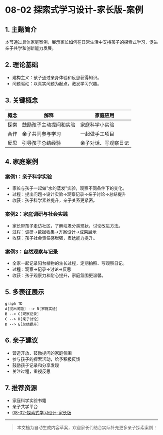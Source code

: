 # 08-02 探索式学习设计-家长版-案例

## 1. 主题简介

本节通过具体家庭案例，展示家长如何在日常生活中支持孩子的探索式学习，促进亲子共学和创新能力发展。

## 2. 理论基础

- 建构主义：孩子通过亲身体验和反思获得知识。
- 问题驱动：以真实问题为起点，激发学习兴趣。

## 3. 关键概念

| 概念 | 解释 | 家庭应用 |
|------|------|------|
| 探索 | 鼓励孩子主动提问和实验 | 家庭科学小实验 |
| 合作 | 亲子共同参与学习 | 一起做手工项目 |
| 反思 | 引导孩子总结经验 | 亲子对话、写观察日记 |

## 4. 家庭案例

### 案例1：亲子科学实验

- 家长与孩子一起做"水的蒸发"实验，观察不同条件下的变化。
- 过程：提出问题→设计实验→观察记录→亲子讨论→总结提升
- 收获：孩子科学素养提升，亲子关系更紧密。

### 案例2：家庭调研与社会实践

- 家长带孩子走访社区，了解垃圾分类现状，讨论改进方法。
- 过程：调研→数据收集→方案设计→成果展示
- 收获：孩子社会责任感增强，表达能力提升。

### 案例3：自然观察与记录

- 全家一起记录阳台植物的生长过程，定期拍照、写观察日记。
- 过程：观察→记录→讨论→反思
- 收获：孩子观察力和耐心提升，家庭氛围更温馨。

## 5. 多表征展示

```mermaid
graph TD
A[提出问题] --> B[家庭实验]
B --> C[观察记录]
C --> D[亲子讨论]
D --> E[总结提升]
```

## 6. 亲子建议

- 营造开放、鼓励提问的家庭氛围
- 参与孩子的探索活动，给予积极反馈
- 鼓励孩子记录和分享发现
- 关注过程，重视反思

## 7. 推荐资源

- 家庭科学实验书籍
- 亲子共学平台
- [08-02-探索式学习设计-家长版](./08-02-探索式学习设计-家长版.md)

---

> 本文档为自动生成内容草案，欢迎家长们结合实际补充更多亲子探索案例！
